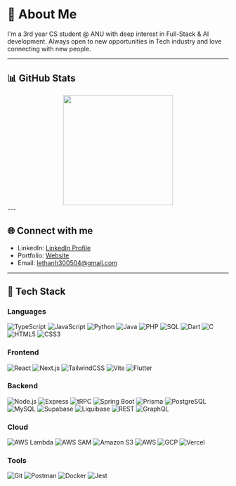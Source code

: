 # 🧠 About Me

I'm a 3rd year CS student @ ANU with deep interest in Full-Stack & AI development. Always open to new opportunities in Tech industry and love connecting with new people.

---

## 📊 GitHub Stats

<div align="center">
  <a href="https://github.com/thanhnl2004/github-readme-stats">
    <img height="250" src="https://github-readme-stats.vercel.app/api?username=thanhnl2004&rank_icon=github&show=prs_merged,prs_merged_percentage" />
  </a>
</div>
---

## 🌐 Connect with me

- LinkedIn: [LinkedIn Profile](https://www.linkedin.com/in/thanhnguyen2004/)
- Portfolio: [Website]([https://thanh-nguyen.vercel.app/](https://www.example.com/))
- Email: lethanh300504@gmail.com
---

## 🧰 Tech Stack

### Languages
![TypeScript](https://img.shields.io/badge/TypeScript-3178C6?logo=typescript&logoColor=white)
![JavaScript](https://img.shields.io/badge/JavaScript-F7DF1E?logo=javascript&logoColor=black)
![Python](https://img.shields.io/badge/Python-3776AB?logo=python&logoColor=white)
![Java](https://img.shields.io/badge/Java-007396?logo=openjdk&logoColor=white)
![PHP](https://img.shields.io/badge/PHP-777BB4?logo=php&logoColor=white)
![SQL](https://img.shields.io/badge/SQL-336791?logo=postgresql&logoColor=white)
![Dart](https://img.shields.io/badge/Dart-0175C2?logo=dart&logoColor=white)
![C](https://img.shields.io/badge/C-00599C?logo=c&logoColor=white)
![HTML5](https://img.shields.io/badge/HTML5-E34F26?logo=html5&logoColor=white)
![CSS3](https://img.shields.io/badge/CSS3-1572B6?logo=css3&logoColor=white)

### Frontend 
![React](https://img.shields.io/badge/React-61DAFB?logo=react&logoColor=black)
![Next.js](https://img.shields.io/badge/Next.js-000000?logo=nextdotjs&logoColor=white)
![TailwindCSS](https://img.shields.io/badge/TailwindCSS-06B6D4?logo=tailwindcss&logoColor=white)
![Vite](https://img.shields.io/badge/Vite-646CFF?logo=vite&logoColor=white)
![Flutter](https://img.shields.io/badge/Flutter-02569B?logo=flutter&logoColor=white)

### Backend 
![Node.js](https://img.shields.io/badge/Node.js-339933?logo=node.js&logoColor=white)
![Express](https://img.shields.io/badge/Express-000000?logo=express&logoColor=white)
![tRPC](https://img.shields.io/badge/tRPC-2596BE?logo=trpc&logoColor=white)
![Spring Boot](https://img.shields.io/badge/Spring%20Boot-6DB33F?logo=springboot&logoColor=white)
![Prisma](https://img.shields.io/badge/Prisma-2D3748?logo=prisma&logoColor=white)
![PostgreSQL](https://img.shields.io/badge/PostgreSQL-4169E1?logo=postgresql&logoColor=white)
![MySQL](https://img.shields.io/badge/MySQL-4479A1?logo=mysql&logoColor=white)
![Supabase](https://img.shields.io/badge/Supabase-3ECF8E?logo=supabase&logoColor=black)
![Liquibase](https://img.shields.io/badge/Liquibase-2962FF?logo=liquibase&logoColor=white)
![REST](https://img.shields.io/badge/REST-FF6F00?logo=swagger&logoColor=white)
![GraphQL](https://img.shields.io/badge/GraphQL-E10098?logo=graphql&logoColor=white)

### Cloud
![AWS Lambda](https://img.shields.io/badge/AWS%20Lambda-FF9900?logo=awslambda&logoColor=white)
![AWS SAM](https://img.shields.io/badge/AWS%20SAM-232F3E?logo=aws&logoColor=white)
![Amazon S3](https://img.shields.io/badge/Amazon%20S3-569A31?logo=amazons3&logoColor=white)
![AWS](https://img.shields.io/badge/AWS-232F3E?logo=amazon-aws&logoColor=white)
![GCP](https://img.shields.io/badge/GCP-4285F4?logo=googlecloud&logoColor=white)
![Vercel](https://img.shields.io/badge/Vercel-000000?logo=vercel&logoColor=white)


### Tools 
![Git](https://img.shields.io/badge/Git-F05032?logo=git&logoColor=white)
![Postman](https://img.shields.io/badge/Postman-FF6C37?logo=postman&logoColor=white)
![Docker](https://img.shields.io/badge/Docker-2496ED?logo=docker&logoColor=white)
![Jest](https://img.shields.io/badge/Jest-C21325?logo=jest&logoColor=white)
